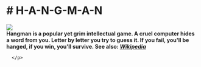 <html>
  <body>
    <h1># H-A-N-G-M-A-N</h1>
      <p>
        <img src="https://upload.wikimedia.org/wikipedia/commons/thumb/f/f4/Hangman_game.jpg/220px-Hangman_game.jpg">
        <br>
        <strong>Hangman is a popular yet grim intellectual game. A cruel computer hides a word from you. Letter by letter you try to guess it. If you fail, you'll be hanged, if                   you win, you'll survive. See also: <em><a href="https://en.wikipedia.org/wiki/Hangman_(game)">Wikipedia</a></em></strong>
        
      </p>
  </body>
</html>
